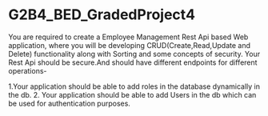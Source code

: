 # G2B4_BED_GradedProject4

You are required to create a Employee Management Rest Api based Web application, where you will be developing CRUD(Create,Read,Update and Delete) functionality along with Sorting and some concepts of security.
Your Rest Api should be secure.And should have different endpoints for different operations-

1.Your application should be able to add roles in the database dynamically in the db.
2. Your application should be able to add Users in the db which can be used for authentication purposes.
